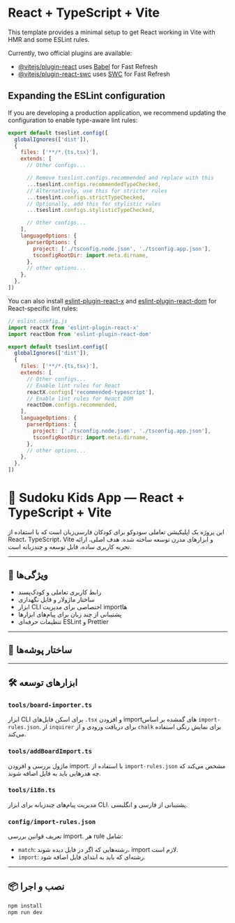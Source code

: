 # React + TypeScript + Vite

This template provides a minimal setup to get React working in Vite with HMR and some ESLint rules.

Currently, two official plugins are available:

- [@vitejs/plugin-react](https://github.com/vitejs/vite-plugin-react/blob/main/packages/plugin-react) uses [Babel](https://babeljs.io/) for Fast Refresh
- [@vitejs/plugin-react-swc](https://github.com/vitejs/vite-plugin-react/blob/main/packages/plugin-react-swc) uses [SWC](https://swc.rs/) for Fast Refresh

## Expanding the ESLint configuration

If you are developing a production application, we recommend updating the configuration to enable type-aware lint rules:

```js
export default tseslint.config([
  globalIgnores(['dist']),
  {
    files: ['**/*.{ts,tsx}'],
    extends: [
      // Other configs...

      // Remove tseslint.configs.recommended and replace with this
      ...tseslint.configs.recommendedTypeChecked,
      // Alternatively, use this for stricter rules
      ...tseslint.configs.strictTypeChecked,
      // Optionally, add this for stylistic rules
      ...tseslint.configs.stylisticTypeChecked,

      // Other configs...
    ],
    languageOptions: {
      parserOptions: {
        project: ['./tsconfig.node.json', './tsconfig.app.json'],
        tsconfigRootDir: import.meta.dirname,
      },
      // other options...
    },
  },
])
```

You can also install [eslint-plugin-react-x](https://github.com/Rel1cx/eslint-react/tree/main/packages/plugins/eslint-plugin-react-x) and [eslint-plugin-react-dom](https://github.com/Rel1cx/eslint-react/tree/main/packages/plugins/eslint-plugin-react-dom) for React-specific lint rules:

```js
// eslint.config.js
import reactX from 'eslint-plugin-react-x'
import reactDom from 'eslint-plugin-react-dom'

export default tseslint.config([
  globalIgnores(['dist']),
  {
    files: ['**/*.{ts,tsx}'],
    extends: [
      // Other configs...
      // Enable lint rules for React
      reactX.configs['recommended-typescript'],
      // Enable lint rules for React DOM
      reactDom.configs.recommended,
    ],
    languageOptions: {
      parserOptions: {
        project: ['./tsconfig.node.json', './tsconfig.app.json'],
        tsconfigRootDir: import.meta.dirname,
      },
      // other options...
    },
  },
])
```
# 🧩 Sudoku Kids App — React + TypeScript + Vite

این پروژه یک اپلیکیشن تعاملی سودوکو برای کودکان فارسی‌زبان است که با استفاده از React، TypeScript، Vite و ابزارهای مدرن توسعه ساخته شده. هدف اصلی، ارائه تجربه کاربری ساده، قابل توسعه و چندزبانه است.

---

## 🚀 ویژگی‌ها

- رابط کاربری تعاملی و کودک‌پسند
- ساختار ماژولار و قابل نگهداری
- ابزار CLI اختصاصی برای مدیریت importها
- پشتیبانی از چند زبان برای پیام‌های ابزارها
- تنظیمات حرفه‌ای ESLint و Prettier

---

## 📁 ساختار پوشه‌ها



---

## 🛠 ابزارهای توسعه

### `tools/board-importer.ts`

ابزار CLI برای اسکن فایل‌های `.tsx` و افزودن importهای گمشده بر اساس `import-rules.json`. از `inquirer` برای دریافت ورودی و از `chalk` برای نمایش رنگی استفاده می‌کند.

### `tools/addBoardImport.ts`

ماژول بررسی و افزودن import. با استفاده از `import-rules.json` مشخص می‌کند که چه هدرهایی باید به فایل اضافه شوند.

### `tools/i18n.ts`

مدیریت پیام‌های چندزبانه برای ابزار CLI. پشتیبانی از فارسی و انگلیسی.

### `config/import-rules.json`

تعریف قوانین بررسی import. هر rule شامل:
- `match`: رشته‌هایی که اگر در فایل دیده شوند، import لازم است.
- `import`: رشته‌ای که باید به ابتدای فایل اضافه شود.

---

## 📦 نصب و اجرا

```bash
npm install
npm run dev
